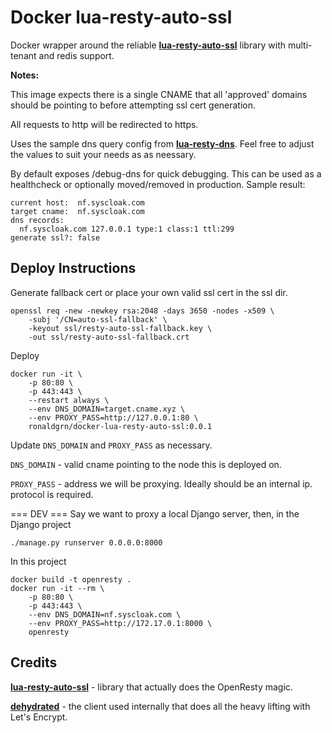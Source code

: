 # Docker lua-resty-auto-ssl

Docker wrapper around the reliable **[lua-resty-auto-ssl](https://github.com/GUI/lua-resty-auto-ssl)** library with multi-tenant and redis support.

**Notes:**

This image expects there is a single CNAME that all 'approved' domains should be pointing to before attempting ssl cert generation.

All requests to http will be redirected to https.

Uses the sample dns query config from **[lua-resty-dns](https://github.com/openresty/lua-resty-dns)**. Feel free to adjust the values to suit your needs as as neessary.

By default exposes /debug-dns for quick debugging. This can be used as a healthcheck or optionally moved/removed in production. Sample result:

```
current host:  nf.syscloak.com
target cname:  nf.syscloak.com
dns records:
  nf.syscloak.com 127.0.0.1 type:1 class:1 ttl:299
generate ssl?: false
```


## Deploy Instructions
Generate fallback cert or place your own valid ssl cert in the ssl dir.
```
openssl req -new -newkey rsa:2048 -days 3650 -nodes -x509 \
    -subj '/CN=auto-ssl-fallback' \
    -keyout ssl/resty-auto-ssl-fallback.key \
    -out ssl/resty-auto-ssl-fallback.crt
```

Deploy
```
docker run -it \
    -p 80:80 \
    -p 443:443 \
    --restart always \
    --env DNS_DOMAIN=target.cname.xyz \
    --env PROXY_PASS=http://127.0.0.1:80 \
    ronaldgrn/docker-lua-resty-auto-ssl:0.0.1
```

Update `DNS_DOMAIN` and `PROXY_PASS` as necessary.

`DNS_DOMAIN` - valid cname pointing to the node this is deployed on.

`PROXY_PASS` - address we will be proxying. Ideally should be an internal ip. protocol is required.


=== DEV ===
Say we want to proxy a local Django server, then, in the Django project

```
./manage.py runserver 0.0.0.0:8000
```

In this project
```
docker build -t openresty .
docker run -it --rm \
    -p 80:80 \
    -p 443:443 \
    --env DNS_DOMAIN=nf.syscloak.com \
    --env PROXY_PASS=http://172.17.0.1:8000 \
    openresty
```


## Credits

**[lua-resty-auto-ssl](https://github.com/GUI/lua-resty-auto-ssl)** - library that actually does the OpenResty magic.

**[dehydrated](https://github.com/lukas2511/dehydrated)** - the client used internally that does all the heavy lifting with Let's Encrypt.
